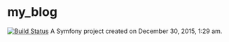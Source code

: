my_blog
==========
[![Build Status](https://travis-ci.org/zrayev/blog.svg?branch=dev)](https://travis-ci.org/zrayev/blog)
A Symfony project created on December 30, 2015, 1:29 am.
